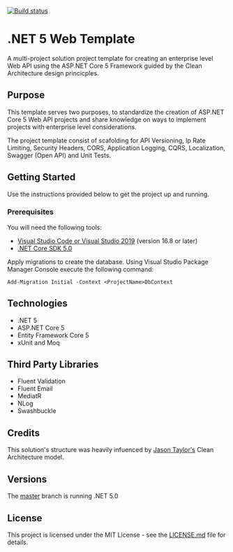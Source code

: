 [![Build status](https://dev.azure.com/marlongayle/Net5WebTemplate/_apis/build/status/Net5WebTemplate-CI)](https://dev.azure.com/marlongayle/Net5WebTemplate/_build/latest?definitionId=3)

# .NET 5 Web Template
A multi-project solution project template for creating an enterprise level Web API using the ASP.NET Core 5 Framework guided by the Clean Architecture design princicples.

## Purpose
This template serves two purposes, to standardize the creation of ASP.NET Core 5 Web API projects and share knowledge on ways 
to implement projects with enterprise level considerations.

The project template consist of scafolding for API Versioning, Ip Rate Limiting, Security Headers, CORS, Application Logging, CQRS, Localization,
Swagger (Open API) and Unit Tests.

## Getting Started
Use the instructions provided below to get the project up and running.

### Prerequisites
You will need the following tools:
* [Visual Studio Code or Visual Studio 2019](https://visualstudio.microsoft.com/vs/) (version 16.8 or later)
* [.NET Core SDK 5.0](https://dotnet.microsoft.com/download/dotnet/5.0)

Apply migrations to create the database. Using Visual Studio Package Manager Console execute the following command:
```
Add-Migration Initial -Context <ProjectName>DbContext
```

## Technologies
* .NET 5
* ASP.NET Core 5
* Entity Framework Core 5
* xUnit and Moq 

## Third Party Libraries
* Fluent Validation
* Fluent Email
* MediatR
* NLog
* Swashbuckle

## Credits
This solution's structure was heavily infuenced by [Jason Taylor's](https://github.com/jasontaylordev) Clean Architecture model.

## Versions
The [master](https://github.com/marlonajgayle/Net5WebTemplate/master) branch is running .NET 5.0

## License

This project is licensed under the MIT License - see the [LICENSE.md](https://github.com/marlonajgayle/Net5WebTemplate/master/LICENSE.md) file for details.